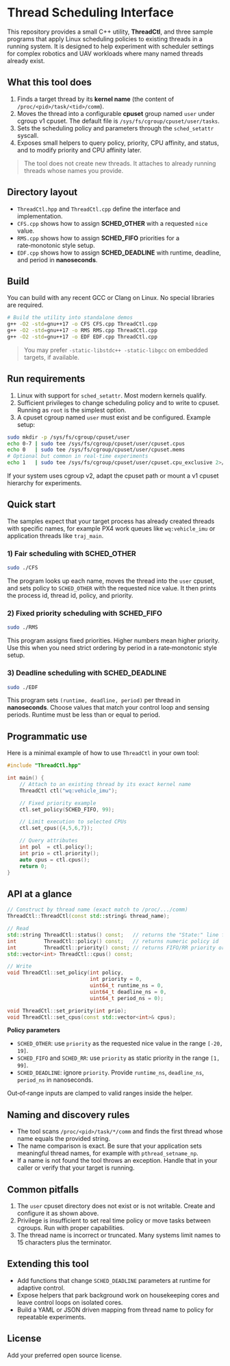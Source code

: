 # Thread Scheduling Interface

This repository provides a small C++ utility, **ThreadCtl**, and three sample programs that apply Linux scheduling policies to existing threads in a running system. It is designed to help experiment with scheduler settings for complex robotics and UAV workloads where many named threads already exist.

## What this tool does

1. Finds a target thread by its **kernel name** (the content of `/proc/<pid>/task/<tid>/comm`).
2. Moves the thread into a configurable **cpuset** group named `user` under cgroup v1 cpuset. The default file is `/sys/fs/cgroup/cpuset/user/tasks`.
3. Sets the scheduling policy and parameters through the `sched_setattr` syscall.
4. Exposes small helpers to query policy, priority, CPU affinity, and status, and to modify priority and CPU affinity later.

> The tool does not create new threads. It attaches to already running threads whose names you provide.

## Directory layout

- `ThreadCtl.hpp` and `ThreadCtl.cpp` define the interface and implementation.
- `CFS.cpp` shows how to assign **SCHED_OTHER** with a requested `nice` value.
- `RMS.cpp` shows how to assign **SCHED_FIFO** priorities for a rate‑monotonic style setup.
- `EDF.cpp` shows how to assign **SCHED_DEADLINE** with runtime, deadline, and period in **nanoseconds**.

## Build

You can build with any recent GCC or Clang on Linux. No special libraries are required.

```bash
# Build the utility into standalone demos
g++ -O2 -std=gnu++17 -o CFS CFS.cpp ThreadCtl.cpp
g++ -O2 -std=gnu++17 -o RMS RMS.cpp ThreadCtl.cpp
g++ -O2 -std=gnu++17 -o EDF EDF.cpp ThreadCtl.cpp
```

> You may prefer `-static-libstdc++ -static-libgcc` on embedded targets, if available.

## Run requirements

1. Linux with support for `sched_setattr`. Most modern kernels qualify.
2. Sufficient privileges to change scheduling policy and to write to cpuset. Running as `root` is the simplest option.
3. A cpuset cgroup named `user` must exist and be configured. Example setup:

```bash
sudo mkdir -p /sys/fs/cgroup/cpuset/user
echo 0-7 | sudo tee /sys/fs/cgroup/cpuset/user/cpuset.cpus
echo 0   | sudo tee /sys/fs/cgroup/cpuset/user/cpuset.mems
# Optional but common in real-time experiments
echo 1   | sudo tee /sys/fs/cgroup/cpuset/user/cpuset.cpu_exclusive 2>/dev/null || true
```

If your system uses cgroup v2, adapt the cpuset path or mount a v1 cpuset hierarchy for experiments.

## Quick start

The samples expect that your target process has already created threads with specific names, for example PX4 work queues like `wq:vehicle_imu` or application threads like `traj_main`.

### 1) Fair scheduling with SCHED_OTHER

```bash
sudo ./CFS
```

The program looks up each name, moves the thread into the `user` cpuset, and sets policy to `SCHED_OTHER` with the requested nice value. It then prints the process id, thread id, policy, and priority.

### 2) Fixed priority scheduling with SCHED_FIFO

```bash
sudo ./RMS
```

This program assigns fixed priorities. Higher numbers mean higher priority. Use this when you need strict ordering by period in a rate‑monotonic style setup.

### 3) Deadline scheduling with SCHED_DEADLINE

```bash
sudo ./EDF
```

This program sets `(runtime, deadline, period)` per thread in **nanoseconds**. Choose values that match your control loop and sensing periods. Runtime must be less than or equal to period.

## Programmatic use

Here is a minimal example of how to use `ThreadCtl` in your own tool:

```cpp
#include "ThreadCtl.hpp"

int main() {
    // Attach to an existing thread by its exact kernel name
    ThreadCtl ctl("wq:vehicle_imu");

    // Fixed priority example
    ctl.set_policy(SCHED_FIFO, 99);

    // Limit execution to selected CPUs
    ctl.set_cpus({4,5,6,7});

    // Query attributes
    int pol  = ctl.policy();
    int prio = ctl.priority();
    auto cpus = ctl.cpus();
    return 0;
}
```

## API at a glance

```cpp
// Construct by thread name (exact match to /proc/.../comm)
ThreadCtl::ThreadCtl(const std::string& thread_name);

// Read
std::string ThreadCtl::status() const;   // returns the "State:" line from /proc
int         ThreadCtl::policy() const;   // returns numeric policy id
int         ThreadCtl::priority() const; // returns FIFO/RR priority or 0 otherwise
std::vector<int> ThreadCtl::cpus() const;

// Write
void ThreadCtl::set_policy(int policy,
                           int priority = 0,
                           uint64_t runtime_ns = 0,
                           uint64_t deadline_ns = 0,
                           uint64_t period_ns = 0);

void ThreadCtl::set_priority(int prio);
void ThreadCtl::set_cpus(const std::vector<int>& cpus);
```

**Policy parameters**

- `SCHED_OTHER`: use `priority` as the requested nice value in the range `[-20, 19]`.
- `SCHED_FIFO` and `SCHED_RR`: use `priority` as static priority in the range `[1, 99]`.
- `SCHED_DEADLINE`: ignore `priority`. Provide `runtime_ns`, `deadline_ns`, `period_ns` in nanoseconds.

Out‑of‑range inputs are clamped to valid ranges inside the helper.

## Naming and discovery rules

- The tool scans `/proc/<pid>/task/*/comm` and finds the first thread whose name equals the provided string.
- The name comparison is exact. Be sure that your application sets meaningful thread names, for example with `pthread_setname_np`.
- If a name is not found the tool throws an exception. Handle that in your caller or verify that your target is running.

## Common pitfalls

1. The `user` cpuset directory does not exist or is not writable. Create and configure it as shown above.
2. Privilege is insufficient to set real time policy or move tasks between cgroups. Run with proper capabilities.
3. The thread name is incorrect or truncated. Many systems limit names to 15 characters plus the terminator.

## Extending this tool

- Add functions that change `SCHED_DEADLINE` parameters at runtime for adaptive control.
- Expose helpers that park background work on housekeeping cores and leave control loops on isolated cores.
- Build a YAML or JSON driven mapping from thread name to policy for repeatable experiments.

## License

Add your preferred open source license.
